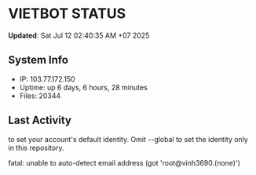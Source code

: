 # VIETBOT STATUS
**Updated**: Sat Jul 12 02:40:35 AM +07 2025

## System Info
- IP: 103.77.172.150
- Uptime: up 6 days, 6 hours, 28 minutes
- Files: 20344

## Last Activity

to set your account's default identity.
Omit --global to set the identity only in this repository.

fatal: unable to auto-detect email address (got 'root@vinh3690.(none)')

